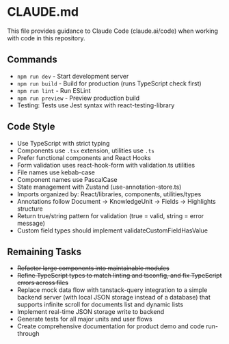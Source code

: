 # CLAUDE.md

This file provides guidance to Claude Code (claude.ai/code) when working with code in this repository.

## Commands
- `npm run dev` - Start development server
- `npm run build` - Build for production (runs TypeScript check first)
- `npm run lint` - Run ESLint
- `npm run preview` - Preview production build
- Testing: Tests use Jest syntax with react-testing-library

## Code Style
- Use TypeScript with strict typing
- Components use `.tsx` extension, utilities use `.ts`
- Prefer functional components and React Hooks
- Form validation uses react-hook-form with validation.ts utilities
- File names use kebab-case
- Component names use PascalCase
- State management with Zustand (use-annotation-store.ts)
- Imports organized by: React/libraries, components, utilities/types
- Annotations follow Document -> KnowledgeUnit -> Fields -> Highlights structure
- Return true/string pattern for validation (true = valid, string = error message)
- Custom field types should implement validateCustomFieldHasValue

## Remaining Tasks
- <del>Refactor large components into maintainable modules</del>
- <del>Refine TypeScript types to match linting and tsconfig, and fix TypeScript errors across files</del>
- Replace mock data flow with tanstack-query integration to a simple backend server (with local JSON storage instead of a database) that supports infinite scroll for documents list and dynamic lists
- Implement real-time JSON storage write to backend
- Generate tests for all major units and user flows
- Create comprehensive documentation for product demo and code run-through